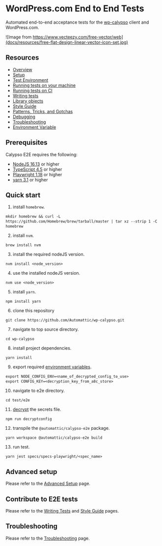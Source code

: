 # WordPress.com End to End Tests

Automated end-to-end acceptance tests for the [wp-calypso](https://github.com/Automattic/wp-calypso) client and WordPress.com.

![Image from https://www.vecteezy.com/free-vector/web](docs/resources/free-flat-design-linear-vector-icon-set.jpg)

## Resources

- [Overview](docs/overview.md)
- [Setup](docs/setup.md)
- [Test Environment](docs/test_environment.md)
- [Running tests on your machine](docs/tests_local.md)
- [Running tests on CI](docs/tests_ci.md)
- [Writing tests](docs/writing_tests.md)
- [Library objects](docs/library_objects.md)
- [Style Guide](docs/style_guide.md)
- [Patterns, Tricks, and Gotchas](docs/patterns_tricks_gotchas.md)
- [Debugging](docs/debugging.md)
- [Troubleshooting](docs/troubleshooting.md)
- [Environment Variable](docs/environment_variables.md)

## Prerequisites

Calypso E2E requires the following:

- [NodeJS 16.13](https://nodejs.org/en/blog/release/v16.13.2/) or higher
- [TypeScript 4.5](https://www.staging-typescript.org/docs/handbook/release-notes/typescript-4-5.html) or higher
- [Playwright 1.18](https://playwright.dev/docs/release-notes#version-118) or higher
- [yarn 3.1](https://github.com/yarnpkg/berry) or higher

## Quick start

1. install `homebrew`.

```
mkdir homebrew && curl -L https://github.com/Homebrew/brew/tarball/master | tar xz --strip 1 -C homebrew
```

2. install `nvm`.

```
brew install nvm
```

3. install the required nodeJS version.

```
nvm install <node_version>
```

4. use the installed nodeJS version.

```
nvm use <node_version>
```

5. install `yarn`.

```
npm install yarn
```

6. clone this repository

```
git clone https://github.com/Automattic/wp-calypso.git
```

7. navigate to top source directory.

```
cd wp-calypso
```

8. install project dependencies.

```
yarn install
```

9. export required [environment variables](docs/test_environment.md).

```
export NODE_CONFIG_ENV=<name_of_decrypted_config_to_use>
export CONFIG_KEY=<decryption_key_from_a8c_store>
```

10. navigate to e2e directory.

```
cd test/e2e
```

11. [decrypt](docs/test_environment.md) the secrets file.

```
npm run decryptconfig
```

12. transpile the `@automattic/calypso-e2e` package.

```
yarn workspace @automattic/calypso-e2e build
```

13. run test.

```
yarn jest specs/specs-playwright/<spec_name>
```

## Advanced setup

Please refer to the [Advanced Setup](docs/setup.md) page.

## Contribute to E2E tests

Please refer to the [Writing Tests](docs/writing_tests.md) and [Style Guide](docs/style_guide.md) pages.

## Troubleshooting

Please refer to the [Troubleshooting](docs/troubleshooting.md) page.
